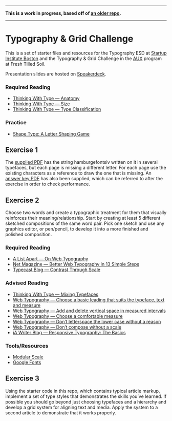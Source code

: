 ***
**This is a work in progress, based off of [an older repo](https://github.com/javasteve99/startup-institute-type-files).**
***

# Typography & Grid Challenge

This is a set of starter files and resources for the Typography ESD at [Startup Institute Boston](http://startupinstitute.com/) and the Typography & Grid Challenge in the [AUX](http://www.freshtilledsoil.com/aux/) program at Fresh Tilled Soil.

Presentation slides are hosted on [Speakerdeck](https://speakerdeck.com/javasteve99/typography-fundamentals).

### Required Reading
* [Thinking With Type &mdash; Anatomy](http://www.thinkingwithtype.com/contents/letter/#Anatomy)
* [Thinking With Type &mdash; Size](http://www.thinkingwithtype.com/contents/letter/#Size)
* [Thinking With Type &mdash; Type Classification](http://www.thinkingwithtype.com/contents/letter/#Type_Classification)

### Practice
* [Shape Type: A Letter Shaping Game](http://shape.method.ac/)

## Exercise 1
The [supplied PDF](https://github.com/freshtilledsoil/typography-and-grid-challenge/blob/master/letter-test.pdf?raw=true) has the string hamburgefontsiv written on it in several typefaces, but each page is missing a different letter. For each page use the existing characters as a reference to draw the one that is missing. An [answer key PDF](https://github.com/freshtilledsoil/typography-and-grid-challenge/blob/master/letter-test-answers.pdf?raw=true) has also been supplied, which can be referred to after the exercise in order to check performance.

## Exercise 2
Choose two words and create a typographic treatment for them that visually reinforces their meaning/relationship. Start by creating at least 5 different sketched compositions of the same word pair. Pick one sketch and use any graphics editor, or pen/pencil, to develop it into a more finished and polished composition.

### Required Reading
* [A List Apart &mdash; On Web Typography](http://alistapart.com/article/on-web-typography)
* [Net Magazine &mdash; Better Web Typography in 13 Simple Steps](http://www.netmagazine.com/features/better-web-typography-few-simple-steps)
* [Typecast Blog &mdash; Contrast Through Scale](http://typecast.com/blog/contrast-through-scale)

### Advised Reading
* [Thinking With Type &mdash; Mixing Typefaces](http://www.thinkingwithtype.com/contents/letter/#Mixing_Typefaces)
* [Web Typography &mdash; Choose a basic leading that suits the typeface, text and measure](http://webtypography.net/Rhythm_and_Proportion/Vertical_Motion/2.2.1/)
* [Web Typography &mdash; Add and delete vertical space in measured intervals](http://webtypography.net/Rhythm_and_Proportion/Vertical_Motion/2.2.2/)
* [Web Typography &mdash; Choose a comfortable measure](http://webtypography.net/Rhythm_and_Proportion/Horizontal_Motion/2.1.2/)
* [Web Typography &mdash; Don’t letterspace the lower case without a reason](http://webtypography.net/Rhythm_and_Proportion/Horizontal_Motion/2.1.7/)
* [Web Typography &mdash; Don’t compose without a scale](http://webtypography.net/Harmony_and_Counterpoint/Size/3.1.1/)
* [iA Writer Blog &mdash; Responsive Typography: The Basics](http://ia.net/blog/responsive-typography-the-basics/)

### Tools/Resources
* [Modular Scale](http://modularscale.com/)
* [Google Fonts](http://www.google.com/fonts)

## Exercise 3
Using the starter code in this repo, which contains typical article markup, implement a set of type styles that demonstrates the skills you’ve learned. If possible you should go beyond just choosing typefaces and a hierarchy and develop a grid system for aligning text and media. Apply the system to a second article to demonstrate that it works properly.
